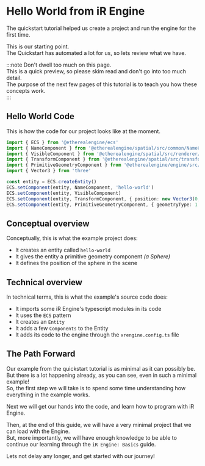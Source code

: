 # Hello World from iR Engine
The quickstart tutorial helped us create a project and run the engine for the first time.  

This is our starting point.  
The Quickstart has automated a lot for us, so lets review what we have.

:::note
Don't dwell too much on this page.  
This is a quick preview, so please skim read and don't go into too much detail.  
The purpose of the next few pages of this tutorial is to teach you how these concepts work.  
:::

## Hello World Code
This is how the code for our project looks like at the moment.  
```ts title="ee-tutorial-hello/src/Hello.ts" showLineNumbers
import { ECS } from '@etherealengine/ecs'
import { NameComponent } from '@etherealengine/spatial/src/common/NameComponent'
import { VisibleComponent } from '@etherealengine/spatial/src/renderer/components/VisibleComponent'
import { TransformComponent } from '@etherealengine/spatial/src/transform/components/TransformComponent'
import { PrimitiveGeometryComponent } from '@etherealengine/engine/src/scene/components/PrimitiveGeometryComponent'
import { Vector3 } from 'three'

const entity = ECS.createEntity()
ECS.setComponent(entity, NameComponent, 'hello-world')
ECS.setComponent(entity, VisibleComponent)
ECS.setComponent(entity, TransformComponent, { position: new Vector3(0, 1, 0) })
ECS.setComponent(entity, PrimitiveGeometryComponent, { geometryType: 1 })
```

## Conceptual overview
Conceptually, this is what the example project does:
- It creates an entity called `hello-world`
- It gives the entity a primitive geometry component _(a Sphere)_
- It defines the position of the sphere in the scene

## Technical overview
In technical terms, this is what the example's source code does:
- It imports some iR Engine's typescript modules in its code 
- It uses the `ECS` pattern
- It creates an `Entity`
- It adds a few `Components` to the Entity
- It adds its code to the engine through the `xrengine.config.ts` file

## The Path Forward
Our example from the quickstart tutorial is as minimal as it can possibly be.  
But there is a lot happening already, as you can see, even in such a minimal example!  
So, the first step we will take is to spend some time understanding how everything in the example works.

Next we will get our hands into the code, and learn how to program with iR Engine.

Then, at the end of this guide, we will have a very minimal project that we can load with the Engine.  
But, more importantly, we will have enough knowledge to be able to continue our learning through the `iR Engine: Basics` guide.  

Lets not delay any longer, and get started with our journey!

